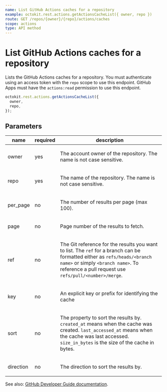 ```yaml
---
name: List GitHub Actions caches for a repository
example: octokit.rest.actions.getActionsCacheList({ owner, repo })
route: GET /repos/{owner}/{repo}/actions/caches
scope: actions
type: API method
---
```


# List GitHub Actions caches for a repository

Lists the GitHub Actions caches for a repository.
You must authenticate using an access token with the `repo` scope to use this endpoint.
GitHub Apps must have the `actions:read` permission to use this endpoint.

```js
octokit.rest.actions.getActionsCacheList({
  owner,
  repo,
});
```

## Parameters

<table>
  <thead>
    <tr>
      <th>name</th>
      <th>required</th>
      <th>description</th>
    </tr>
  </thead>
  <tbody>
    <tr><td>owner</td><td>yes</td><td>

The account owner of the repository. The name is not case sensitive.

</td></tr>
<tr><td>repo</td><td>yes</td><td>

The name of the repository. The name is not case sensitive.

</td></tr>
<tr><td>per_page</td><td>no</td><td>

The number of results per page (max 100).

</td></tr>
<tr><td>page</td><td>no</td><td>

Page number of the results to fetch.

</td></tr>
<tr><td>ref</td><td>no</td><td>

The Git reference for the results you want to list. The `ref` for a branch can be formatted either as `refs/heads/<branch name>` or simply `<branch name>`. To reference a pull request use `refs/pull/<number>/merge`.

</td></tr>
<tr><td>key</td><td>no</td><td>

An explicit key or prefix for identifying the cache

</td></tr>
<tr><td>sort</td><td>no</td><td>

The property to sort the results by. `created_at` means when the cache was created. `last_accessed_at` means when the cache was last accessed. `size_in_bytes` is the size of the cache in bytes.

</td></tr>
<tr><td>direction</td><td>no</td><td>

The direction to sort the results by.

</td></tr>
  </tbody>
</table>

See also: [GitHub Developer Guide documentation](https://docs.github.com/rest/actions/cache#list-github-actions-caches-for-a-repository).
